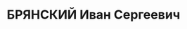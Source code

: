---
title: БРЯНСКИЙ Иван Сергеевич
description: "Род. в 1897, Московская обл., с. Лужники, Калининский р-н, Россия. Род\
  \ занятий: перед арестом - начальник связи пункта ПВО г. Баку, в звании майора.\
  \ \n  Осужден Тройкой при НКВД ГССР 05.01.1938. Мера наказания: расстрел с конфискацией\
  \ личного имущества"
---